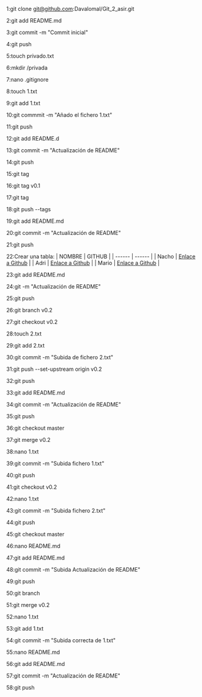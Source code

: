 1:git clone git@github.com:Davalomal/Git_2_asir.git

2:git add README.md

3:git commit -m "Commit inicial"

4:git push

5:touch privado.txt

6:mkdir /privada

7:nano .gitignore

8:touch 1.txt

9:git add 1.txt

10:git commmit -m "Añado el fichero 1.txt"

11:git push

12:git add README.d

13:git commit -m "Actualización de README"

14:git push

15:git tag

16:git tag v0.1

17:git tag

18:git push --tags

19:git add README.md

20:git commit -m "Actualización de README"

21:git push

22:Crear una tabla:
| NOMBRE | GITHUB |
| ------ | ------ |
| Nacho | [Enlace a Github](https://github.com/jrodrob861/git_2_asir) |
| Adri  | [Enlace a Github](https://github.com/areyjim770/git_2_asir) |
| Mario | [Enlace a Github](https://github.com/Mromvar767) |

23:git add README.md

24:git -m "Actualización de README"

25:git push

26:git branch v0.2

27:git checkout v0.2

28:touch 2.txt

29:git add 2.txt

30:git commit -m "Subida de fichero 2.txt"

31:git push --set-upstream origin v0.2

32:git push

33:git add README.md

34:git commit -m "Actualización de README"

35:git push

36:git checkout master

37:git merge v0.2

38:nano 1.txt

39:git commit -m "Subida fichero 1.txt"

40:git push

41:git checkout v0.2

42:nano 1.txt

43:git commit -m "Subida fichero 2.txt"

44:git push

45:git checkout master

46:nano README.md

47:git add README.md

48:git commit -m "Subida Actualización de README"

49:git push

50:git branch

51:git merge v0.2

52:nano 1.txt

53:git add 1.txt

54:git commit -m "Subida correcta de 1.txt"

55:nano README.md

56:git add README.md

57:git commit -m "Actualización de README"

58:git push
